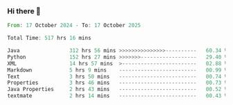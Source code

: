 ### Hi there 👋

<!--
**luoxuanzao/luoxuanzao** is a ✨ _special_ ✨ repository because its `README.md` (this file) appears on your GitHub profile.

Here are some ideas to get you started:

- 🔭 I’m currently working on ...
- 🌱 I’m currently learning ...
- 👯 I’m looking to collaborate on ...
- 🤔 I’m looking for help with ...
- 💬 Ask me about ...
- 📫 How to reach me: ...
- 😄 Pronouns: ...
- ⚡ Fun fact: ...
-->

<!--START_SECTION:waka-->

```rust
From: 17 October 2024 - To: 17 October 2025

Total Time: 517 hrs 16 mins

Java                312 hrs 56 mins >>>>>>>>>>>>>>>----------   60.34 %
Python              152 hrs 27 mins >>>>>>>------------------   29.40 %
XML                 14 hrs 57 mins  >------------------------   02.88 %
Markdown            5 hrs 9 mins    -------------------------   00.99 %
Text                3 hrs 50 mins   -------------------------   00.74 %
Properties          3 hrs 46 mins   -------------------------   00.73 %
Java Properties     2 hrs 43 mins   -------------------------   00.52 %
textmate            2 hrs 14 mins   -------------------------   00.43 %
```

<!--END_SECTION:waka-->